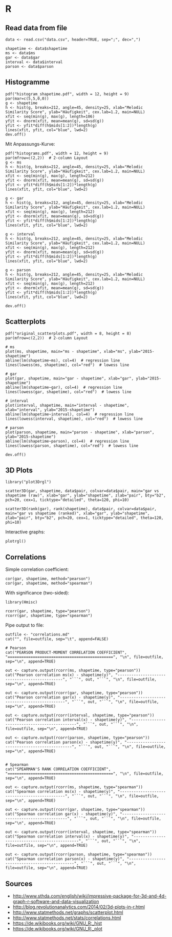 R
==================================================

Read data from file
--------------------------------------------------
```
data <- read.csv("data.csv", header=TRUE, sep=";", dec=",")

shapetime <- data$shapetime
ms <- data$ms
gar <- data$gar
interval <- data$interval
parson <- data$parson
```

Histogramme
--------------------------------------------------
```
pdf("histogram_shapetime.pdf", width = 12, height = 9)
par(mar=c(5,5,0,0))
g <- shapetime
h <- hist(g, breaks=212, angle=45, density=25, xlab="Melodic Similarity Score", ylab="Häufigkeit", cex.lab=1.2, main=NULL)
xfit <- seq(min(g), max(g), length=106)
yfit <- dnorm(xfit, mean=mean(g), sd=sd(g))
yfit <- yfit*diff(h$mids[1:2])*length(g)
lines(xfit, yfit, col="blue", lwd=2)
dev.off()
```

Mit Anpassungs-Kurve:
```
pdf("histograms.pdf", width = 12, height = 9)
par(mfrow=c(2,2))  # 2-column Layout
g <- ms
h <- hist(g, breaks=212, angle=45, density=25, xlab="Melodic Similarity Score", ylab="Häufigkeit", cex.lab=1.2, main=NULL)
xfit <- seq(min(g), max(g), length=212)
yfit <- dnorm(xfit, mean=mean(g), sd=sd(g))
yfit <- yfit*diff(h$mids[1:2])*length(g)
lines(xfit, yfit, col="blue", lwd=2)

g <- gar
h <- hist(g, breaks=212, angle=45, density=25, xlab="Melodic Similarity Score", ylab="Häufigkeit", cex.lab=1.2, main=NULL)
xfit <- seq(min(g), max(g), length=212)
yfit <- dnorm(xfit, mean=mean(g), sd=sd(g))
yfit <- yfit*diff(h$mids[1:2])*length(g)
lines(xfit, yfit, col="blue", lwd=2)

g <- interval
h <- hist(g, breaks=212, angle=45, density=25, xlab="Melodic Similarity Score", ylab="Häufigkeit", cex.lab=1.2, main=NULL)
xfit <- seq(min(g), max(g), length=212)
yfit <- dnorm(xfit, mean=mean(g), sd=sd(g))
yfit <- yfit*diff(h$mids[1:2])*length(g)
lines(xfit, yfit, col="blue", lwd=2)

g <- parson
h <- hist(g, breaks=212, angle=45, density=25, xlab="Melodic Similarity Score", ylab="Häufigkeit", cex.lab=1.2, main=NULL)
xfit <- seq(min(g), max(g), length=212)
yfit <- dnorm(xfit, mean=mean(g), sd=sd(g))
yfit <- yfit*diff(h$mids[1:2])*length(g)
lines(xfit, yfit, col="blue", lwd=2)

dev.off()
```

Scatterplots
--------------------------------------------------
```
pdf("original_scatterplots.pdf", width = 8, height = 8)
par(mfrow=c(2,2))  # 2-column Layout

# ms
plot(ms, shapetime, main="ms - shapetime", xlab="ms", ylab="2015-shapetime")
abline(lm(shapetime~ms), col=4)  # regression line
lines(lowess(ms, shapetime), col="red")  # lowess line

# gar
plot(gar, shapetime, main="gar - shapetime", xlab="gar", ylab="2015-shapetime")
abline(lm(shapetime~gar), col=4)  # regression line
lines(lowess(gar, shapetime), col="red")  # lowess line

# interval
plot(interval, shapetime, main="interval - shapetime", xlab="interval", ylab="2015-shapetime")
abline(lm(shapetime~interval), col=4)  # regression line
lines(lowess(interval, shapetime), col="red")  # lowess line

# parson
plot(parson, shapetime, main="parson - shapetime", xlab="parson", ylab="2015-shapetime")
abline(lm(shapetime~parson), col=4)  # regression line
lines(lowess(parson, shapetime), col="red")  # lowess line

dev.off()
```

3D Plots
--------------------------------------------------
```
library("plot3Drgl")

scatter3D(gar, shapetime, data$pair, colvar=data$pair, main="gar vs shapetime (raw)", xlab="gar", ylab="shapetime", zlab="pair", bty="b2", pch=20, cex=1, ticktype="detailed", theta=120, phi=10)

scatter3D(rank(gar), rank(shapetime), data$pair, colvar=data$pair, main="gar vs shapetime (ranked)", xlab="gar", ylab="shapetime", zlab="pair", bty="b2", pch=20, cex=1, ticktype="detailed", theta=120, phi=10)
```

Interactive graphs:
```
plotrgl()
```


Correlations
--------------------------------------------------
Simple correlation coefficient:
```
cor(gar, shapetime, method="pearson")
cor(gar, shapetime, method="spearman")
```
With significance (two-sided):
```
library(Hmisc)

rcorr(gar, shapetime, type="pearson")
rcorr(gar, shapetime, type="spearman")
```

Pipe output to file:
```
outfile <- "correlations.md"
cat("", file=outfile, sep="\t", append=FALSE)

# Pearson
cat("PEARSON PRODUCT-MOMENT CORRELATION COEFFICIENT", "==============================================", "\n", file=outfile, sep="\n", append=TRUE)

out <- capture.output(rcorr(ms, shapetime, type="pearson"))
cat("Pearson correlation ms(x) - shapetime(y)", "----------------------------------------------", "```", out, "```", "\n", file=outfile, sep="\n", append=TRUE)

out <- capture.output(rcorr(gar, shapetime, type="pearson"))
cat("Pearson correlation gar(x) - shapetime(y)", "----------------------------------------------", "```", out, "```", "\n", file=outfile, sep="\n", append=TRUE)

out <- capture.output(rcorr(interval, shapetime, type="pearson"))
cat("Pearson correlation interval(x) - shapetime(y)", "----------------------------------------------", "```", out, "```", "\n", file=outfile, sep="\n", append=TRUE)

out <- capture.output(rcorr(parson, shapetime, type="pearson"))
cat("Pearson correlation parson(x) - shapetime(y)", "----------------------------------------------", "```", out, "```", "\n", file=outfile, sep="\n", append=TRUE)


# Spearman
cat("SPEARMAN'S RANK CORRELATION COEFFICIENT", "==============================================", "\n", file=outfile, sep="\n", append=TRUE)

out <- capture.output(rcorr(ms, shapetime, type="spearman"))
cat("Spearman correlation ms(x) - shapetime(y)", "----------------------------------------------", "```", out, "```", "\n", file=outfile, sep="\n", append=TRUE)

out <- capture.output(rcorr(gar, shapetime, type="spearman"))
cat("Spearman correlation gar(x) - shapetime(y)", "----------------------------------------------", "```", out, "```", "\n", file=outfile, sep="\n", append=TRUE)

out <- capture.output(rcorr(interval, shapetime, type="spearman"))
cat("Spearman correlation interval(x) - shapetime(y)", "----------------------------------------------", "```", out, "```", "\n", file=outfile, sep="\n", append=TRUE)

out <- capture.output(rcorr(parson, shapetime, type="spearman"))
cat("Spearman correlation parson(x) - shapetime(y)", "----------------------------------------------", "```", out, "```", "\n", file=outfile, sep="\n", append=TRUE)
```


Sources
--------------------------------------------------
- http://www.sthda.com/english/wiki/impressive-package-for-3d-and-4d-graph-r-software-and-data-visualization
- http://blog.revolutionanalytics.com/2014/02/3d-plots-in-r.html
- http://www.statmethods.net/graphs/scatterplot.html
- http://www.statmethods.net/stats/correlations.html
- https://de.wikibooks.org/wiki/GNU_R:_hist
- https://de.wikibooks.org/wiki/GNU_R:_plot
